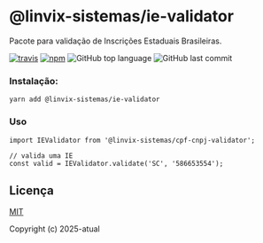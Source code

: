 # @linvix-sistemas/ie-validator
Pacote para validação de Inscrições Estaduais Brasileiras.

[![travis][travis-image]][travis-url]
[![npm][npm-image]][npm-url]
![GitHub top language](https://img.shields.io/github/languages/top/linvix-sistemas/ie-validator)
![GitHub last commit](https://img.shields.io/github/last-commit/linvix-sistemas/ie-validator)

[travis-image]: https://travis-ci.org/linvix-sistemas/ie-validator.svg?branch=main
[travis-url]: https://travis-ci.org/linvix-sistemas/ie-validator
[npm-image]: https://img.shields.io/npm/v/@linvix-sistemas/ie-validator.svg?style=flat
[npm-url]: https://npmjs.com/package/@linvix-sistemas/ie-validator

### Instalação:
```
yarn add @linvix-sistemas/ie-validator
```

### Uso
```
import IEValidator from '@linvix-sistemas/cpf-cnpj-validator';

// valida uma IE
const valid = IEValidator.validate('SC', '586653554');

```

## Licença

[MIT](http://opensource.org/licenses/MIT)

Copyright (c) 2025-atual